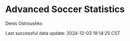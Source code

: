 # Advanced Soccer Statistics
Denis Ostroushko

<!-- gfm -->

Last successful data update: 2024-12-03 19:14:25 CST
